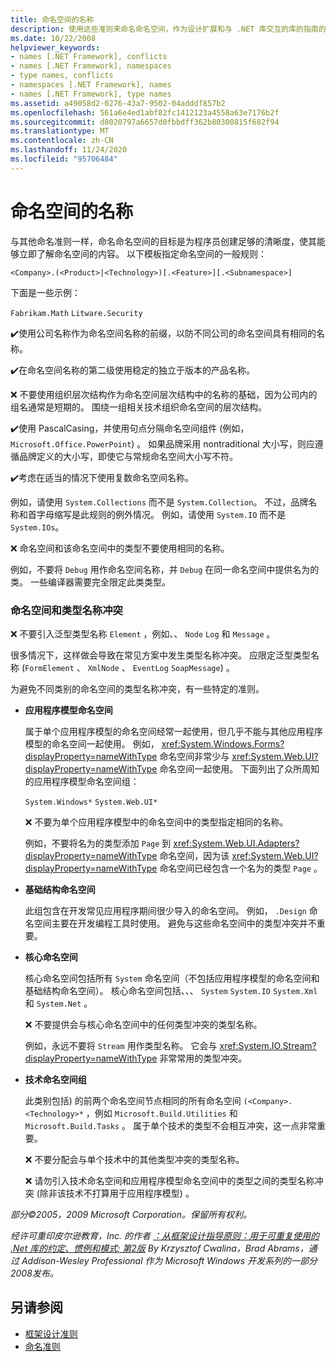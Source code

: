 ```yaml
---
title: 命名空间的名称
description: 使用这些准则来命名命名空间，作为设计扩展和与 .NET 库交互的库的指南的一部分。
ms.date: 10/22/2008
helpviewer_keywords:
- names [.NET Framework], conflicts
- names [.NET Framework], namespaces
- type names, conflicts
- namespaces [.NET Framework], names
- names [.NET Framework], type names
ms.assetid: a49058d2-0276-43a7-9502-04adddf857b2
ms.openlocfilehash: 561a6e4ed1abf82fc1412123a4558a63e7176b2f
ms.sourcegitcommit: d8020797a6657d0fbbdff362b80300815f682f94
ms.translationtype: MT
ms.contentlocale: zh-CN
ms.lasthandoff: 11/24/2020
ms.locfileid: "95706484"
---
```

# <a name="names-of-namespaces"></a>命名空间的名称

与其他命名准则一样，命名命名空间的目标是为程序员创建足够的清晰度，使其能够立即了解命名空间的内容。 以下模板指定命名空间的一般规则：

 `<Company>.(<Product>|<Technology>)[.<Feature>][.<Subnamespace>]`

 下面是一些示例：

 `Fabrikam.Math` `Litware.Security`

 ✔️使用公司名称作为命名空间名称的前缀，以防不同公司的命名空间具有相同的名称。

 ✔️在命名空间名称的第二级使用稳定的独立于版本的产品名称。

 ❌ 不要使用组织层次结构作为命名空间层次结构中的名称的基础，因为公司内的组名通常是短期的。 围绕一组相关技术组织命名空间的层次结构。

 ✔️使用 PascalCasing，并使用句点分隔命名空间组件 (例如， `Microsoft.Office.PowerPoint`) 。 如果品牌采用 nontraditional 大小写，则应遵循品牌定义的大小写，即使它与常规命名空间大小写不符。

 ✔️考虑在适当的情况下使用复数命名空间名称。

 例如，请使用 `System.Collections` 而不是 `System.Collection`。 不过，品牌名称和首字母缩写是此规则的例外情况。 例如，请使用 `System.IO` 而不是 `System.IOs`。

 ❌ 命名空间和该命名空间中的类型不要使用相同的名称。

 例如，不要将 `Debug` 用作命名空间名称，并 `Debug` 在同一命名空间中提供名为的类。 一些编译器需要完全限定此类类型。

### <a name="namespaces-and-type-name-conflicts"></a>命名空间和类型名称冲突

 ❌ 不要引入泛型类型名称 `Element` ，例如、、 `Node` `Log` 和 `Message` 。

 很多情况下，这样做会导致在常见方案中发生类型名称冲突。 应限定泛型类型名称 (`FormElement` 、 `XmlNode` 、 `EventLog` `SoapMessage`) 。

 为避免不同类别的命名空间的类型名称冲突，有一些特定的准则。

- **应用程序模型命名空间**

     属于单个应用程序模型的命名空间经常一起使用，但几乎不能与其他应用程序模型的命名空间一起使用。 例如， <xref:System.Windows.Forms?displayProperty=nameWithType> 命名空间非常少与 <xref:System.Web.UI?displayProperty=nameWithType> 命名空间一起使用。 下面列出了众所周知的应用程序模型命名空间组：

     `System.Windows*` `System.Web.UI*`

     ❌ 不要为单个应用程序模型中的命名空间中的类型指定相同的名称。

     例如，不要将名为的类型添加 `Page` 到 <xref:System.Web.UI.Adapters?displayProperty=nameWithType> 命名空间，因为该 <xref:System.Web.UI?displayProperty=nameWithType> 命名空间已经包含一个名为的类型 `Page` 。

- **基础结构命名空间**

     此组包含在开发常见应用程序期间很少导入的命名空间。 例如， `.Design` 命名空间主要在开发编程工具时使用。 避免与这些命名空间中的类型冲突并不重要。

- **核心命名空间**

     核心命名空间包括所有 `System` 命名空间（不包括应用程序模型的命名空间和基础结构命名空间）。 核心命名空间包括、、、 `System` `System.IO` `System.Xml` 和 `System.Net` 。

     ❌ 不要提供会与核心命名空间中的任何类型冲突的类型名称。

     例如，永远不要将 `Stream` 用作类型名称。 它会与 <xref:System.IO.Stream?displayProperty=nameWithType> 非常常用的类型冲突。

- **技术命名空间组**

     此类别包括) 的前两个命名空间节点相同的所有命名空间 `(<Company>.<Technology>*` ，例如 `Microsoft.Build.Utilities` 和 `Microsoft.Build.Tasks` 。 属于单个技术的类型不会相互冲突，这一点非常重要。

     ❌ 不要分配会与单个技术中的其他类型冲突的类型名称。

     ❌ 请勿引入技术命名空间和应用程序模型命名空间中的类型之间的类型名称冲突 (除非该技术不打算用于应用程序模型) 。

 *部分©2005，2009 Microsoft Corporation。保留所有权利。*

 *经许可重印皮尔逊教育，Inc. 的作者 [：从框架设计指导原则：用于可重复使用的 .Net 库的约定、惯例和模式; 第2版](https://www.informit.com/store/framework-design-guidelines-conventions-idioms-and-9780321545619) By Krzysztof Cwalina，Brad Abrams，通过 Addison-Wesley Professional 作为 Microsoft Windows 开发系列的一部分2008发布。*

## <a name="see-also"></a>另请参阅

- [框架设计准则](index.md)
- [命名准则](naming-guidelines.md)
